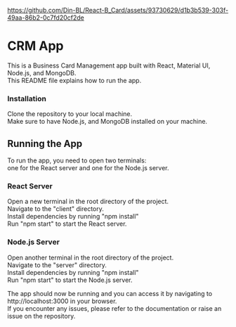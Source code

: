 https://github.com/Din-BL/React-B_Card/assets/93730629/d1b3b539-303f-49aa-86b2-0c7fd20cf2de

# CRM App
This is a Business Card Management app built with React, Material UI, Node.js, and MongoDB.<br>
This README file explains how to run the app.

### Installation
Clone the repository to your local machine.<br>
Make sure to have Node.js, and MongoDB installed on your machine.<br>

## Running the App
To run the app, you need to open two terminals:<br>
one for the React server and one for the Node.js server.

### React Server
Open a new terminal in the root directory of the project.<br>
Navigate to the "client" directory.<br>
Install dependencies by running "npm install"<br>
Run "npm start" to start the React server.

### Node.js Server
Open another terminal in the root directory of the project.<br>
Navigate to the "server" directory.<br>
Install dependencies by running "npm install"<br>
Run "npm start" to start the Node.js server.<br>

The app should now be running and you can access it by navigating to http://localhost:3000 in your browser.<br>
If you encounter any issues, please refer to the documentation or raise an issue on the repository.
